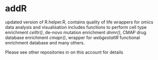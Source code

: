 # addR
updated version of R.helper.R, contains quality of life wrappers for omics data analysis and visualisation
includes functions to perform cell type enrichment *celltr()*, de-novo mutation enrichment *dnmr()*, CMAP drug database enrichment *cmapr()*, wrapper for *webgestaltR* functional enrichment database and many others.

Please see other repositories in on this account for details
